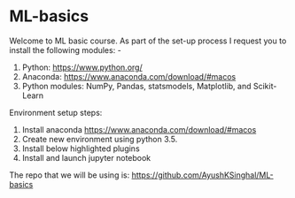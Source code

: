# ML-basics

Welcome to ML basic course. As part of the set-up process I request you to install the following modules: -
1. Python: https://www.python.org/
2. Anaconda: https://www.anaconda.com/download/#macos
3. Python modules: NumPy, Pandas, statsmodels, Matplotlib, and Scikit-Learn
 
Environment setup steps:
1. Install anaconda https://www.anaconda.com/download/#macos
2. Create new environment using python 3.5.
3. Install below highlighted plugins
4. Install and launch jupyter notebook
 

The repo that we will be using is:
https://github.com/AyushKSinghal/ML-basics 
